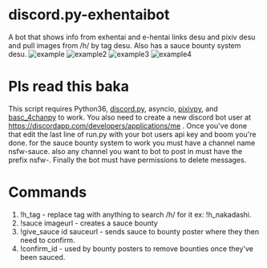 # discord.py-exhentaibot
A bot that shows info from exhentai and e-hentai links desu and pixiv desu and pull images from /h/ by tag desu. Also has a sauce bounty system desu.
![example](https://puu.sh/zo3DF/1a7622cd24.png)
![example2](https://puu.sh/zpnUZ/4560791d64.png)
![example3](https://puu.sh/zqctQ/f2629daac0.gif)
![example4](https://puu.sh/zq4Yt/dec7fa618e.gif)

# Pls read this baka
This script requires Python36, [discord.py](https://github.com/Rapptz/discord.py), asyncio, [pixivpy](https://github.com/upbit/pixivpy), and [basc_4chanpy](https://github.com/bibanon/BASC-py4chan) to work. You also need to create a new discord bot user at https://discordapp.com/developers/applications/me . Once you've done that edit the last line of run.py with your bot users api key and boom you're done. for the sauce bounty system to work you must have a channel name nsfw-sauce. also any channel you want to bot to post in must have the prefix nsfw-. Finally the bot must have permissions to delete messages.

# Commands
1. !h_tag - replace tag with anything to search /h/ for it ex: !h_nakadashi.
2. !sauce imageurl - creates a sauce bounty
3. !give_sauce id sauceurl - sends sauce to bounty poster where they then need to confirm.
4. !confirm_id - used by bounty posters to remove bounties once they've been sauced.
